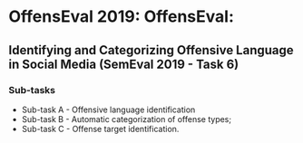 OffensEval 2019: OffensEval:
============================
Identifying and Categorizing Offensive Language in Social Media (SemEval 2019 - Task 6)
---------------------------------------------------------------------------------------
### Sub-tasks
 * Sub-task A - Offensive language identification
 * Sub-task B - Automatic categorization of offense types;
 * Sub-task C - Offense target identification.
